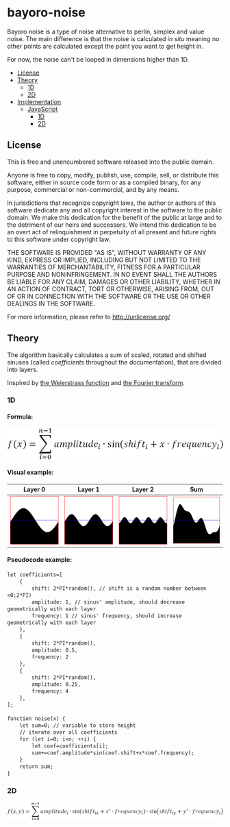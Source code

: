 # bayoro-noise
Bayoro noise is a type of noise alternative to perlin, simplex and value noise.
The main difference is that the noise is calculated *in situ* meaning no other points are calculated except the point you want to get height in.

For now, the noise can't be looped in dimensions higher than 1D.


- [License](#License)
- [Theory](#theory)
	- [1D](#theory-1d)
	- [2D](#theory-2d)
- [Implementation](#implementation)
	- [JavaScript](#javascript)
		- [1D](#javascript-1d)
		- [2D](#javascript-2d)

## License
This is free and unencumbered software released into the public domain.

Anyone is free to copy, modify, publish, use, compile, sell, or
distribute this software, either in source code form or as a compiled
binary, for any purpose, commercial or non-commercial, and by any
means.

In jurisdictions that recognize copyright laws, the author or authors
of this software dedicate any and all copyright interest in the
software to the public domain. We make this dedication for the benefit
of the public at large and to the detriment of our heirs and
successors. We intend this dedication to be an overt act of
relinquishment in perpetuity of all present and future rights to this
software under copyright law.

THE SOFTWARE IS PROVIDED "AS IS", WITHOUT WARRANTY OF ANY KIND,
EXPRESS OR IMPLIED, INCLUDING BUT NOT LIMITED TO THE WARRANTIES OF
MERCHANTABILITY, FITNESS FOR A PARTICULAR PURPOSE AND NONINFRINGEMENT.
IN NO EVENT SHALL THE AUTHORS BE LIABLE FOR ANY CLAIM, DAMAGES OR
OTHER LIABILITY, WHETHER IN AN ACTION OF CONTRACT, TORT OR OTHERWISE,
ARISING FROM, OUT OF OR IN CONNECTION WITH THE SOFTWARE OR THE USE OR
OTHER DEALINGS IN THE SOFTWARE.

For more information, please refer to <http://unlicense.org/>

## Theory
The algorithm basically calculates a sum of scaled, rotated and shifted sinuses (called *coefficients* throughout the documentation), that are divided into layers.

Inspired by [the Weierstrass function](https://en.wikipedia.org/wiki/Weierstrass_function) and [the Fourier transform](https://en.wikipedia.org/wiki/Fourier_transform).
### 1D
#### Formula:

![Formula for 1D](1d_formula.png)

#### Visual example:
|Layer 0|Layer 1|Layer 2|Sum|
|-------|-------|-------|---|
|![Layer 0](1d_layer_0.png)|![Layer 1](1d_layer_1.png)|![Layer 2](1d_layer_2.png)|![Sum](1d_sum.png)|

#### Pseudocode example:
```
let coefficients=[
	{
		shift: 2*PI*random(), // shift is a random number between <0;2*PI)
		amplitude: 1, // sinus' amplitude, should decrease geometrically with each layer
		frequency: 1 // sinus' frequency, should increase geometrically with each layer
	},
	{
		shift: 2*PI*random(),
		amplitude: 0.5,
		frequency: 2
	},
	{
		shift: 2*PI*random(),
		amplitude: 0.25,
		frequency: 4
	},
];

function noise(x) {
	let sum=0; // variable to store height
	// iterate over all coefficients
	for (let i=0; i<n; ++i) {
		let coef=coefficients[i];
		sum+=coef.amplitude*sin(coef.shift+x*coef.frequency);
	}
	return sum;
}
```
### 2D
![Formula for 2D](formula_2d.png)
